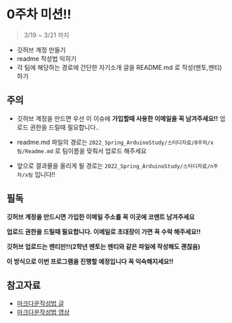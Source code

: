 # 0주차 미션!!
> 3/19 ~ 3/21 까지
- 깃허브 계정 만들기
- readme 작성법 익히기
- 각 팀에 해당하는 경로에 간단한 자기소개 글을 README.md 로 작성(멘토,멘티) 하기
 
## 주의 

- 깃허브 계정을 만드면 우선 이 이슈에 **가입할때 사용한 이메일을 꼭 남겨주세요!!** 업로드 권한을 드릴때 필요합니다..

- readme.md 파일의 경로는 `2022_Spring_ArduinoStudy/스터디자료/0주차/x팀/Readme.md`  로 
팀이름을 맞춰서 업로드 해주세요

- 앞으로 결과물을 올리게 될 경로는  `2022_Spring_ArduinoStudy/스터디자료/n주차/x팀` 입니다!!

## 필독 

**깃허브 계정을 만드시면 가입한 이메일 주소를 꼭 이곳에 코멘트 남겨주세요**

**업로드 권한을 드릴때 필요합니다. 이메일로 초대장이 가면 꼭 수락 해주세요!!**

**깃허브 업로드는 멘티만!!(2학년 멘토는 멘티와 같은 파일에 작성해도 괜찮음)**

**이 방식으로 이번 프로그램을 진행할 예정입니다 꼭 익숙해지세요!!** 

## 참고자료 

- [마크다운작성법 글](https://gist.github.com/ihoneymon/652be052a0727ad59601)
- [마크다운작성법 영상](https://www.youtube.com/watch?v=kMEb_BzyUqk)



 
